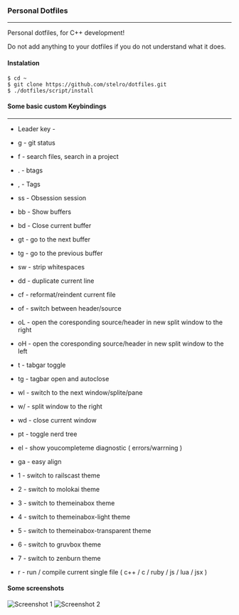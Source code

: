 ### Personal Dotfiles
---

Personal dotfiles, for C++ development!

Do not add anything to your dotfiles if you do not understand what it does.

#### Instalation
    $ cd ~
    $ git clone https://github.com/stelro/dotfiles.git
    $ ./dotfiles/script/install

#### Some basic custom Keybindings
---

- Leader key  - <SPC>
- <Leader> g  - git status
- <Leader> f  - search files, search in a project
- <Leader> .  - btags
- <Leader> ,  - Tags
- <Leader> ss - Obsession session
- <Leader> bb - Show buffers
- <Leader> bd - Close current buffer
- gt          - go to the next buffer
- tg          - go to the previous buffer
- <Leader> sw - strip whitespaces
- <Leader> dd - duplicate current line
- <Leader> cf - reformat/reindent current file

- <Leader> of - switch between header/source
- <Leader> oL - open the coresponding source/header in new split window to the right
- <Leader> oH - open the coresponding source/header in new split window to the left

- <Leader> t  - tabgar toggle
- <Leader> tg - tagbar open and autoclose
- <Leader> wl - switch to the next window/splite/pane
- <Leader> w/ - split window to the right
- <Leader> wd - close current window
- <Leader> pt - toggle nerd tree
- <Leader> el - show youcompleteme diagnostic ( errors/warrning )
- ga          - easy align
- <Leader> 1  - switch to railscast theme
- <Leader> 2  - switch to molokai theme
- <Leader> 3  - switch to themeinabox theme
- <Leader> 4  - switch to themeinabox-light theme
- <Leader> 5  - switch to themeinabox-transparent theme
- <Leader> 6  - switch to gruvbox theme
- <Leader> 7  - switch to zenburn theme

- <Leader> r  - run / compile current single file ( c++ / c / ruby / js / lua / jsx )


#### Some screenshots

![Screenshot 1](https://imgur.com/3slv6Mx.png)
![Screenshot 2](https://imgur.com/DfQAtRp.png)

